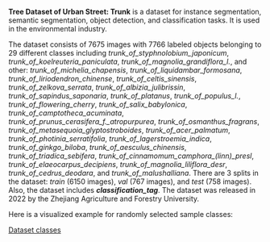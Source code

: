 **Tree Dataset of Urban Street: Trunk** is a dataset for instance segmentation, semantic segmentation, object detection, and classification tasks. It is used in the environmental industry. 

The dataset consists of 7675 images with 7766 labeled objects belonging to 29 different classes including *trunk_of_styphnolobium_japonicum*, *trunk_of_koelreuteria_paniculata*, *trunk_of_magnolia_grandiflora_l.*, and other: *trunk_of_michelia_chapensis*, *trunk_of_liquidambar_formosana*, *trunk_of_liriodendron_chinense*, *trunk_of_celtis_sinensis*, *trunk_of_zelkova_serrata*, *trunk_of_albizia_julibrissin*, *trunk_of_sapindus_saponaria*, *trunk_of_platanus*, *trunk_of_populus_l.*, *trunk_of_flowering_cherry*, *trunk_of_salix_babylonica*, *trunk_of_camptotheca_acuminata*, *trunk_of_prunus_cerasifera_f._atropurpurea*, *trunk_of_osmanthus_fragrans*, *trunk_of_metasequoia_glyptostroboides*, *trunk_of_acer_palmatum*, *trunk_of_photinia_serratifolia*, *trunk_of_lagerstroemia_indica*, *trunk_of_ginkgo_biloba*, *trunk_of_aesculus_chinensis*, *trunk_of_triadica_sebifera*, *trunk_of_cinnamomum_camphora_(linn)_presl*, *trunk_of_elaeocarpus_decipiens*, *trunk_of_magnolia_liliflora_desr*, *trunk_of_cedrus_deodara*, and *trunk_of_malushalliana*. There are 3 splits in the dataset: *train* (6150 images), *val* (767 images), and *test* (758 images). Also, the dataset includes ***classification_tag***. The dataset was released in 2022 by the Zhejiang Agriculture and Forestry University.

Here is a visualized example for randomly selected sample classes:

[Dataset classes](https://github.com/dataset-ninja/urban-street-trunk/raw/main/visualizations/classes_preview.webm)
